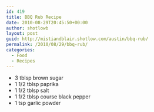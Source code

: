 ```yaml
---
id: 419
title: BBQ Rub Recipe
date: 2010-08-29T20:45:50+00:00
author: shotlowb
layout: post
guid: http://mistiandblair.shotlow.com/austin/bbq-rub/
permalink: /2010/08/29/bbq-rub/
categories:
  - Food
  - Recipes
---
```

  * 3 tblsp brown sugar
  * 1 1/2 tblsp paprika
  * 1 1/2 tblsp salt
  * 1 1/2 tblsp course black pepper
  * 1 tsp garlic powder
